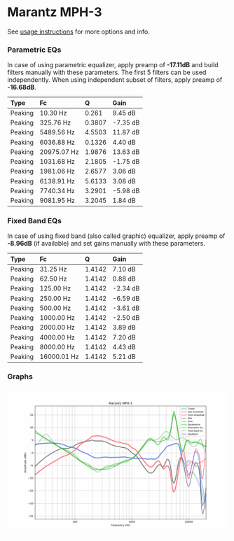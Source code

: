 # Marantz MPH-3
See [usage instructions](https://github.com/jaakkopasanen/AutoEq#usage) for more options and info.

### Parametric EQs
In case of using parametric equalizer, apply preamp of **-17.11dB** and build filters manually
with these parameters. The first 5 filters can be used independently.
When using independent subset of filters, apply preamp of **-16.68dB**.

| Type    | Fc          |      Q | Gain     |
|:--------|:------------|:-------|:---------|
| Peaking | 10.30 Hz    | 0.261  | 9.45 dB  |
| Peaking | 325.76 Hz   | 0.3807 | -7.35 dB |
| Peaking | 5489.56 Hz  | 4.5503 | 11.87 dB |
| Peaking | 6036.88 Hz  | 0.1326 | 4.40 dB  |
| Peaking | 20975.07 Hz | 1.9876 | 13.63 dB |
| Peaking | 1031.68 Hz  | 2.1805 | -1.75 dB |
| Peaking | 1981.06 Hz  | 2.6577 | 3.06 dB  |
| Peaking | 6138.91 Hz  | 5.6133 | 3.08 dB  |
| Peaking | 7740.34 Hz  | 3.2901 | -5.98 dB |
| Peaking | 9081.95 Hz  | 3.2045 | 1.84 dB  |

### Fixed Band EQs
In case of using fixed band (also called graphic) equalizer, apply preamp of **-8.96dB**
(if available) and set gains manually with these parameters.

| Type    | Fc          |      Q | Gain     |
|:--------|:------------|:-------|:---------|
| Peaking | 31.25 Hz    | 1.4142 | 7.10 dB  |
| Peaking | 62.50 Hz    | 1.4142 | 0.88 dB  |
| Peaking | 125.00 Hz   | 1.4142 | -2.34 dB |
| Peaking | 250.00 Hz   | 1.4142 | -6.59 dB |
| Peaking | 500.00 Hz   | 1.4142 | -3.61 dB |
| Peaking | 1000.00 Hz  | 1.4142 | -2.50 dB |
| Peaking | 2000.00 Hz  | 1.4142 | 3.89 dB  |
| Peaking | 4000.00 Hz  | 1.4142 | 7.20 dB  |
| Peaking | 8000.00 Hz  | 1.4142 | 4.43 dB  |
| Peaking | 16000.01 Hz | 1.4142 | 5.21 dB  |

### Graphs
![](./Marantz%20MPH-3.png)
